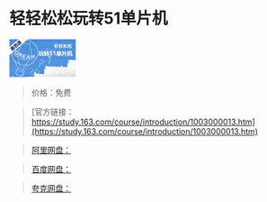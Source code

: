 # 轻轻松松玩转51单片机

![img](../../../assets/study163/free/6631672497094037752.jpg)

> 价格：免费

> [官方链接：https://study.163.com/course/introduction/1003000013.htm](https://study.163.com/course/introduction/1003000013.htm)

> [阿里网盘：]()

> [百度网盘：]()

> [夸克网盘：]()
